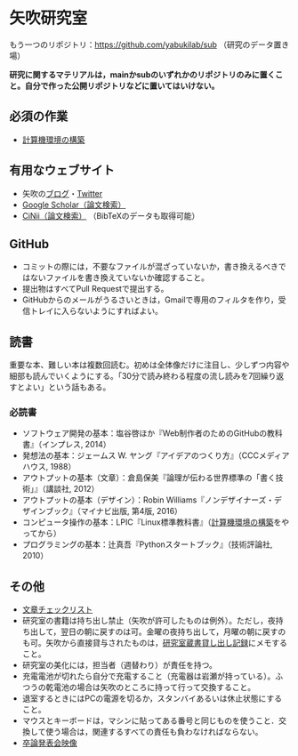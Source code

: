 # 矢吹研究室

もう一つのリポジトリ：https://github.com/yabukilab/sub （研究のデータ置き場）

**研究に関するマテリアルは，mainかsubのいずれかのリポジトリのみに置くこと。自分で作った公開リポジトリなどに置いてはいけない。**

## 必須の作業

* [計算機環境の構築](https://github.com/yabukilab/main/blob/master/%E8%A8%88%E7%AE%97%E6%A9%9F%E7%92%B0%E5%A2%83%E3%81%AE%E6%A7%8B%E7%AF%89.md)

## 有用なウェブサイト

* 矢吹の[ブログ](http://blog.unfindable.net/)・[Twitter](https://twitter.com/yabuki)
* [Google Scholar（論文検索）](http://scholar.google.co.jp/)
* [CiNii（論文検索）](http://ci.nii.ac.jp/) （BibTeXのデータも取得可能）

## GitHub

* コミットの際には，不要なファイルが混ざっていないか，書き換えるべきではないファイルを書き換えていないか確認すること。
* 提出物はすべてPull Requestで提出する。
* GitHubからのメールがうるさいときは，Gmailで専用のフィルタを作り，受信トレイに入らないようにすればよい。

## 読書

重要な本、難しい本は複数回読む。初めは全体像だけに注目し、少しずつ内容や細部も読んでいくようにする。「30分で読み終わる程度の流し読みを7回繰り返すとよい」という話もある。

### 必読書

* ソフトウェア開発の基本：塩谷啓ほか『Web制作者のためのGitHubの教科書』（インプレス, 2014）
* 発想法の基本：ジェームス W. ヤング『アイデアのつくり方』（CCCメディアハウス, 1988）
* アウトプットの基本（文章）：倉島保美『論理が伝わる世界標準の「書く技術」』（講談社, 2012）
* アウトプットの基本（デザイン）：Robin Williams『ノンデザイナーズ・デザインブック』（マイナビ出版, 第4版, 2016）
* コンピュータ操作の基本：LPIC『Linux標準教科書』（[計算機環境の構築](https://github.com/yabukilab/main/blob/master/%E8%A8%88%E7%AE%97%E6%A9%9F%E7%92%B0%E5%A2%83%E3%81%AE%E6%A7%8B%E7%AF%89.md)をやってから）
* プログラミングの基本：辻真吾『Pythonスタートブック』（技術評論社, 2010）

## その他

* [文章チェックリスト](https://github.com/yabukilab/main/wiki/%E6%96%87%E7%AB%A0%E3%83%81%E3%82%A7%E3%83%83%E3%82%AF%E3%83%AA%E3%82%B9%E3%83%88)
* 研究室の書籍は持ち出し禁止（矢吹が許可したものは例外）。ただし，夜持ち出して，翌日の朝に戻すのは可。金曜の夜持ち出して，月曜の朝に戻すのも可。矢吹から直接貸与されたものは，[研究室蔵書貸し出し記録](https://github.com/yabukilab/main/wiki/%E7%A0%94%E7%A9%B6%E5%AE%A4%E8%94%B5%E6%9B%B8%E8%B2%B8%E3%81%97%E5%87%BA%E3%81%97%E8%A8%98%E9%8C%B2)にメモすること。
* 研究室の美化には，担当者（週替わり）が責任を持つ。
* 充電電池が切れたら自分で充電すること（充電器は岩瀬が持っている）。ふつうの乾電池の場合は矢吹のところに持って行って交換すること。
* 退室するときにはPCの電源を切るか，スタンバイあるいは休止状態にすること。
* マウスとキーボードは，マシンに貼ってある番号と同じものを使うこと．交換して使う場合は，関連するすべての責任も負わなければならない。
* [卒論発表会映像](https://github.com/yabukilab/main/wiki/%E5%8D%92%E8%AB%96%E7%99%BA%E8%A1%A8%E4%BC%9A%E6%98%A0%E5%83%8F)
